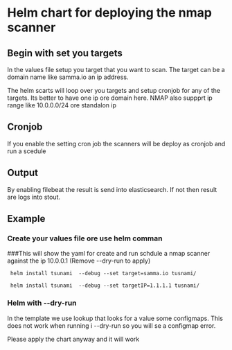 # Helm chart for deploying the nmap scanner 

## Begin with set you targets
In the values file setup you target that you want to scan.
The target can be a domain name like samma.io an ip address.

The helm scarts will loop over you targets and setup cronjob for any of the targets.
Its better to have one ip ore domain here. NMAP also suppprt ip range like 10.0.0.0/24 ore standalon ip



## Cronjob
If you enable the setting cron job the scanners will be deploy as cronjob and run a scedule



## Output
By enabling filebeat the result is send into elasticsearch.
If not then result are logs into stout.


## Example

### Create your values file ore use helm comman 


###This will show the yaml for create and run schdule a nmap scanner against the ip 10.0.0.1 (Remove --dry-run to apply)
```
 helm install tsunami  --debug --set target=samma.io tusnami/
 ```
```
 helm install tsunami  --debug --set targetIP=1.1.1.1 tusnami/
 ```
### Helm with --dry-run
In the template we use lookup that looks for a value some configmaps. 
This does not work when running i --dry-run so you will se a configmap error.

Please apply the chart anyway and it will work